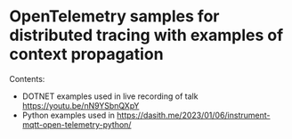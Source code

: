 # OpenTelemetry samples for distributed tracing with examples of context propagation

Contents:
- DOTNET examples used in live recording of talk https://youtu.be/nN9YSbnQXpY
- Python examples used in https://dasith.me/2023/01/06/instrument-mqtt-open-telemetry-python/